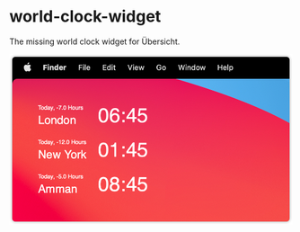 # world-clock-widget

The missing world clock widget for Übersicht.

![World Clock](/screenshot.png)
